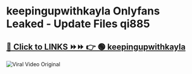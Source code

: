 
 # keepingupwithkayla Onlyfans Leaked - Update Files qi885

## <h2><a href="https://clipsfans.com/keepingupwithkayla&ref=git">🔗 Click to LINKS ⏩⏩ 👉 🟢 keepingupwithkayla </a></h2>

<a href="https://clipsfans.com/keepingupwithkayla&ref=git" rel="nofollow" data-target="animated-image.originalLink"><img src="https://i.ibb.co.com/xMMVF88/686577567.gif" alt="Viral Video Original" style="max-width: 100%; display: inline-block;" data-target="animated-image.originalImage"></a>

